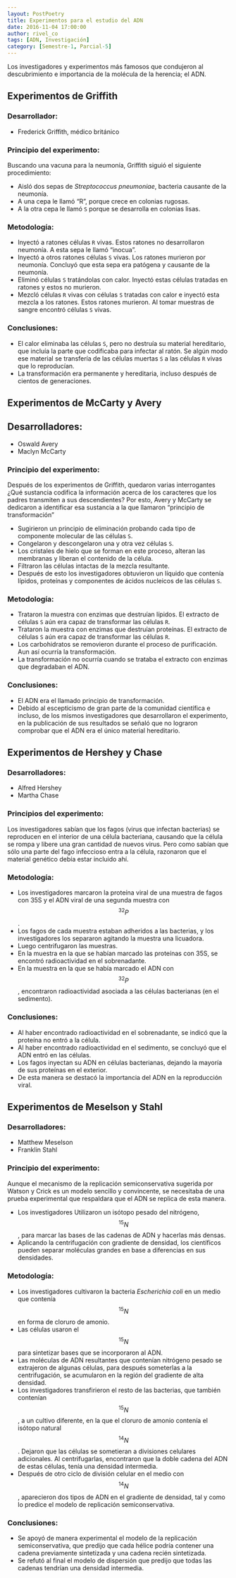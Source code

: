 ```yaml
---
layout: PostPoetry
title: Experimentos para el estudio del ADN
date: 2016-11-04 17:00:00
author: rivel_co
tags: [ADN, Investigación]
category: [Semestre-1, Parcial-5]
---
```


Los investigadores y experimentos más famosos que condujeron al descubrimiento e importancia de la molécula de la herencia; el ADN.

## Experimentos de Griffith

### Desarrollador:

- Frederick Griffith, médico británico

### Principio del experimento:

Buscando una vacuna para la neumonía, Griffith siguió el siguiente procedimiento:

- Aisló dos sepas de *Streptococcus pneumoniae*, bacteria causante de la neumonía.
- A una cepa le llamó “R”, porque crece en colonias rugosas.
- A la otra cepa le llamó `S` porque se desarrolla en colonias lisas.

### Metodología:

- Inyectó a ratones células `R` vivas. Estos ratones no desarrollaron neumonía. A esta sepa le llamó “inocua”.
- Inyectó a otros ratones células `S` vivas. Los ratones murieron por neumonía. Concluyó que esta sepa era patógena y causante de la neumonía.
- Eliminó células `S` tratándolas con calor. Inyectó estas células tratadas en ratones y estos no murieron.
- Mezcló células `R` vivas con células `S` tratadas con calor e inyectó esta mezcla a los ratones. Estos ratones murieron. Al tomar muestras de sangre encontró células `S` vivas.

### Conclusiones:

- El calor eliminaba las células `S`, pero no destruía su material hereditario, que incluía la parte que codificaba para infectar al ratón. Se algún modo ese material se transfería de las células muertas `S` a las células `R` vivas que lo reproducían.
- La transformación era permanente y hereditaria, incluso después de cientos de generaciones.
 
## Experimentos de McCarty y Avery

## Desarrolladores: 

- Oswald Avery
- Maclyn McCarty

### Principio del experimento:

Después de los experimentos de Griffith, quedaron varias interrogantes ¿Qué sustancia codifica la información acerca de los caracteres que los padres transmiten a sus descendientes? Por esto, Avery y McCarty se dedicaron a identificar esa sustancia a la que llamaron “principio de transformación”

- Sugirieron un principio de eliminación probando cada tipo de componente molecular de las células `S`.
- Congelaron y descongelaron una y otra vez células `S`.
- Los cristales de hielo que se forman en este proceso, alteran las membranas y liberan el contenido de la célula.
- Filtraron las células intactas de la mezcla resultante.
- Después de esto los investigadores obtuvieron un líquido que contenía lípidos, proteínas y componentes de ácidos nucleicos de las células `S`.

### Metodología:

- Trataron la muestra con enzimas que destruían lípidos. El extracto de células `S` aún era capaz de transformar las células `R`.
- Trataron la muestra con enzimas que destruían proteínas. El extracto de células `S` aún era capaz de transformar las células `R`.
- Los carbohidratos se removieron durante el proceso de purificación. Aun así ocurría la transformación.
- La transformación no ocurría cuando se trataba el extracto con enzimas que degradaban el ADN.

### Conclusiones:

- El ADN era el llamado principio de transformación.
- Debido al escepticismo de gran parte de la comunidad científica e incluso, de los mismos investigadores que desarrollaron el experimento, en la publicación de sus resultados se señaló que no lograron comprobar que el ADN era el único material hereditario.
 
## Experimentos de Hershey y Chase

### Desarrolladores: 

- Alfred Hershey
- Martha Chase

### Principios del experimento:

Los investigadores sabían que los fagos (virus que infectan bacterias) se reproducen en el interior de una célula bacteriana, causando que la célula se rompa y libere una gran cantidad de nuevos virus. Pero como sabían que sólo una parte del fago infeccioso entra a la célula, razonaron que el material genético debía estar incluido ahí.

### Metodología:

- Los investigadores marcaron la proteína viral de una muestra de fagos con 35S y el ADN viral de una segunda muestra con $$ ^{32}P $$.
- Los fagos de cada muestra estaban adheridos a las bacterias, y los investigadores los separaron agitando la muestra una licuadora.
- Luego centrifugaron las muestras.
- En la muestra en la que se habían marcado las proteínas con 35S, se encontró radioactividad en el sobrenadante.
- En la muestra en la que se había marcado el ADN con $$ ^{32}P $$, encontraron radioactividad asociada a las células bacterianas (en el sedimento).

### Conclusiones:

- Al haber encontrado radioactividad en el sobrenadante, se indicó que la proteína no entró a la célula.
- Al haber encontrado radioactividad en el sedimento, se concluyó que el ADN entró en las células.
- Los fagos inyectan su ADN en células bacterianas, dejando la mayoría de sus proteínas en el exterior.
- De esta manera se destacó la importancia del ADN en la reproducción viral.

## Experimentos de Meselson y Stahl

### Desarrolladores:

- Matthew Meselson
- Franklin Stahl

### Principio del experimento:

Aunque el mecanismo de la replicación semiconservativa sugerida por Watson y Crick es un modelo sencillo y convincente, se necesitaba de una prueba experimental que respaldara que el ADN se replica de esta manera.

- Los investigadores Utilizaron un isótopo pesado del nitrógeno, $$ ^{15}N $$, para marcar las bases de las cadenas de ADN y hacerlas más densas.
- Aplicando la centrifugación con gradiente de densidad, los científicos pueden separar moléculas grandes en base a diferencias en sus densidades.

### Metodología:

- Los investigadores cultivaron la bacteria *Escherichia coli* en un medio que contenía $$ ^{15}N $$ en forma de cloruro de amonio.
- Las células usaron el $$ ^{15}N $$ para sintetizar bases que se incorporaron al ADN.
- Las moléculas de ADN resultantes que contenían nitrógeno pesado se extrajeron de algunas células, para después someterlas a la centrifugación, se acumularon en la región del gradiente de alta densidad.
- Los investigadores transfirieron el resto de las bacterias, que también contenían $$ ^{15}N $$, a un cultivo diferente, en la que el cloruro de amonio contenía el isótopo natural $$ ^{14}N $$. Dejaron que las células se sometieran a divisiones celulares adicionales. Al centrifugarlas, encontraron que la doble cadena del ADN de estas células, tenía una densidad intermedia.
- Después de otro ciclo de división celular en el medio con $$ ^{14}N $$, aparecieron dos tipos de ADN en el gradiente de densidad, tal y como lo predice el modelo de replicación semiconservativa.

### Conclusiones:

- Se apoyó de manera experimental el modelo de la replicación semiconservativa, que predijo que cada hélice podría contener una cadena previamente sintetizada y una cadena recién sintetizada.
- Se refutó al final el modelo de dispersión que predijo que todas las cadenas tendrían una densidad intermedia.